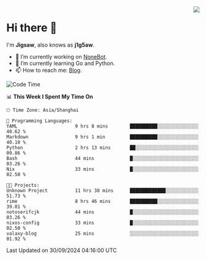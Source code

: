 <a href="#">
  <img align="right" src="https://github-readme-stats.vercel.app/api?username=j1g5awi&count_private=true&show_icons=true&title_color=80070B&text_color=B3B3B3&bg_color=212121&icon_color=80070B" />
</a>

# Hi there 👋

I'm **Jigsaw**, also knows as **j1g5aw**.

- 🔭 I’m currently working on [NoneBot](https://github.com/nonebot).
- 🌱 I’m currently learning Go and Python.
- 📫 How to reach me: [Blog](https://blog.maddestroyer.xyz/).

<!--START_SECTION:waka-->
![Code Time](http://img.shields.io/badge/Code%20Time-1%2C761%20hrs%2045%20mins-blue)

📊 **This Week I Spent My Time On** 

```text
🕑︎ Time Zone: Asia/Shanghai

💬 Programming Languages: 
YAML                     9 hrs 8 mins        ██████████░░░░░░░░░░░░░░░   40.62 % 
Markdown                 9 hrs 1 min         ██████████░░░░░░░░░░░░░░░   40.10 % 
Python                   2 hrs 13 mins       ██░░░░░░░░░░░░░░░░░░░░░░░   09.86 % 
Bash                     44 mins             █░░░░░░░░░░░░░░░░░░░░░░░░   03.26 % 
Nix                      33 mins             █░░░░░░░░░░░░░░░░░░░░░░░░   02.50 % 

🐱‍💻 Projects: 
Unknown Project          11 hrs 38 mins      █████████████░░░░░░░░░░░░   51.73 % 
rime                     8 hrs 46 mins       ██████████░░░░░░░░░░░░░░░   39.01 % 
notoserifcjk             44 mins             █░░░░░░░░░░░░░░░░░░░░░░░░   03.26 % 
nixos-config             33 mins             █░░░░░░░░░░░░░░░░░░░░░░░░   02.50 % 
valaxy-blog              25 mins             ░░░░░░░░░░░░░░░░░░░░░░░░░   01.92 % 
```


 Last Updated on 30/09/2024 04:16:00 UTC
<!--END_SECTION:waka-->
